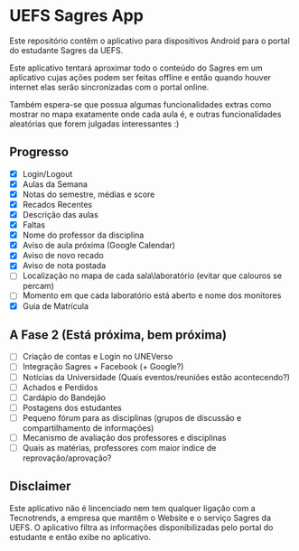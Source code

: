 # UEFS Sagres App
Este repositório contêm o aplicativo para dispositivos Android para o portal do estudante Sagres da UEFS.

Este aplicativo tentará aproximar todo o conteúdo do Sagres em um aplicativo cujas ações podem ser feitas offline e então quando houver internet elas serão sincronizadas com o portal online.

Também espera-se que possua algumas funcionalidades extras como mostrar no mapa exatamente onde cada aula é, e outras funcionalidades aleatórias que forem julgadas interessantes :)

## Progresso
- [x] Login/Logout
- [x] Aulas da Semana
- [x] Notas do semestre, médias e score
- [x] Recados Recentes
- [X] Descrição das aulas
- [X] Faltas
- [X] Nome do professor da disciplina
- [X] Aviso de aula próxima (Google Calendar)
- [x] Aviso de novo recado
- [x] Aviso de nota postada
- [ ] Localização no mapa de cada sala\laboratório (evitar que calouros se percam)
- [ ] Momento em que cada laboratório está aberto e nome dos monitores
- [x] Guia de Matrícula

## A Fase 2 (Está próxima, bem próxima)
- [ ] Criação de contas e Login no UNEVerso
- [ ] Integração Sagres + Facebook (+ Google?)
- [ ] Notícias da Universidade (Quais eventos/reuniões estão acontecendo?)
- [ ] Achados e Perdidos
- [ ] Cardápio do Bandejão
- [ ] Postagens dos estudantes
- [ ] Pequeno fórum para as disciplinas (grupos de discussão e compartilhamento de informações)
- [ ] Mecanismo de avaliação dos professores e disciplinas
- [ ] Quais as matérias, professores com maior indice de reprovação/aprovação?

## Disclaimer
Este aplicativo não é lincenciado nem tem qualquer ligação com a Tecnotrends, a empresa que mantêm o Website e o serviço Sagres da UEFS. O aplicativo filtra as informações disponibilizadas pelo portal do estudante e então exibe no aplicativo.
